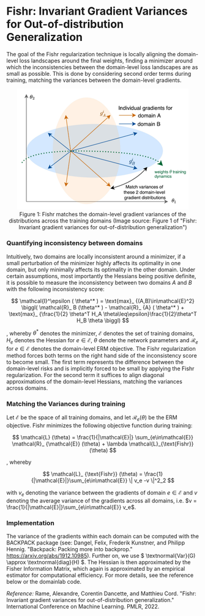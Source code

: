 # Fishr: Invariant Gradient Variances for Out-of-distribution Generalization

The goal of the Fishr regularization technique is locally aligning the domain-level loss landscapes 
around the final weights, finding a minimizer around which the inconsistencies between
the domain-level loss landscapes are as small as possible.
This is done by considering second order terms during training, matching
the variances between the domain-level gradients.

<div style="align: center; text-align:center;">
 <img src="figs/fishr.png" style="width:450px;"/> 
 <div class="caption">Figure 1: Fishr matches the domain-level gradient variances of the
distributions across the training domains (Image source: Figure 1 of "Fishr:
Invariant gradient variances for out-of-distribution generalization") </div>
</div>



### Quantifying inconsistency between domains
Intuitively, two domains are locally inconsistent around a minimizer, if a small
perturbation of the minimizer highly affects its optimality in one domain, but only
minimally affects its optimality in the other domain. Under certain assumptions, most importantly 
the Hessians being positive definite, it is possible to measure the inconsistency between two domains
$A$ and $B$ with the following inconsistency score:

$$
\mathcal{I}^\epsilon ( \theta^* ) = \text{max}_ {(A,B)\in\mathcal{E}^2} \biggl( \mathcal{R}_ B (\theta^* ) - \mathcal{R}_ {A} ( \theta^* ) + \text{max}_ {\frac{1}{2} \theta^T H_A \theta\leq\epsilon}\frac{1}{2}\theta^T H_B \theta \biggl) 
$$

, whereby $\theta^*$ denotes the minimizer, $\mathcal{E}$ denotes the set of training domains,
$H_e$ denotes the Hessian for $e\in\mathcal{E}$, $\theta$ denote the network parameters
and $\mathcal{R}_e$ for $e\in\mathcal{E}$ denotes the domain-level ERM objective.
The Fishr regularization method forces both terms on the right hand side 
of the inconsistency score to become small. The first term represents the difference
between the domain-level risks and is implicitly forced to be small by applying
the Fishr regularization. For the second term it suffices to align diagonal approximations of the
domain-level Hessians, matching the variances across domains.




### Matching the Variances during training
Let $\mathcal{E}$ be the space of all training domains, and let $\mathcal{R}_e(\theta)$ be the ERM
objective. Fishr minimizes the following objective function during training:

$$
\mathcal{L} (\theta) = \frac{1}{|\mathcal{E}|} \sum_{e\in\mathcal{E}} \mathcal{R}_ {\mathcal{E}} (\theta) + \lambda \mathcal{L}_{\text{Fishr}}(\theta)
$$

, whereby

$$
\mathcal{L}_ {\text{Fishr}} (\theta) = \frac{1}{|\mathcal{E}|}\sum_{e\in\mathcal{E}} \| v_e -v \|^2_2
$$

with $v_e$ denoting the variance between the gradients of domain $e\in\mathcal{E}$ and
$v$ denoting the average variance of the gradients across all domains, i.e.
$v = \frac{1}{|\mathcal{E}|}\sum_{e\in\mathcal{E}} v_e$.





### Implementation
The variance of the gradients within each domain can be computed with the
BACKPACK package (see: Dangel, Felix, Frederik Kunstner, and Philipp Hennig.
"Backpack: Packing more into backprop." https://arxiv.org/abs/1912.10985). 
Further on, we use $ \textnormal{Var}(G) \approx \textnormal{diag}(H) $.
The Hessian is then approximated by the Fisher Information Matrix, which
again is approximated by an empirical estimator for computational efficiency.
For more details, see the reference below or the domainlab code.






_Reference:_
Rame, Alexandre, Corentin Dancette, and Matthieu Cord. "Fishr:
Invariant gradient variances for out-of-distribution generalization."
International Conference on Machine Learning. PMLR, 2022.